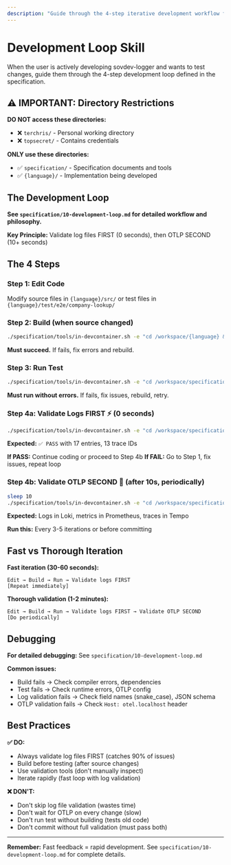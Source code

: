 ```yaml
---
description: "Guide through the 4-step iterative development workflow for sovdev-logger. Optimized for fast feedback during active development."
---
```


# Development Loop Skill

When the user is actively developing sovdev-logger and wants to test changes, guide them through the 4-step development loop defined in the specification.

## ⚠️ IMPORTANT: Directory Restrictions

**DO NOT access these directories:**
- ❌ `terchris/` - Personal working directory
- ❌ `topsecret/` - Contains credentials

**ONLY use these directories:**
- ✅ `specification/` - Specification documents and tools
- ✅ `{language}/` - Implementation being developed

## The Development Loop

**See `specification/10-development-loop.md` for detailed workflow and philosophy.**

**Key Principle:** Validate log files FIRST (0 seconds), then OTLP SECOND (10+ seconds)

## The 4 Steps

### Step 1: Edit Code
Modify source files in `{language}/src/` or test files in `{language}/test/e2e/company-lookup/`

### Step 2: Build (when source changed)
```bash
./specification/tools/in-devcontainer.sh -e "cd /workspace/{language} && ./build-sovdevlogger.sh"
```
**Must succeed.** If fails, fix errors and rebuild.

### Step 3: Run Test
```bash
./specification/tools/in-devcontainer.sh -e "cd /workspace/specification/tools && ./run-company-lookup.sh {language}"
```
**Must run without errors.** If fails, fix issues, rebuild, retry.

### Step 4a: Validate Logs FIRST ⚡ (0 seconds)
```bash
./specification/tools/in-devcontainer.sh -e "cd /workspace/specification/tools && ./validate-log-format.sh {language}/test/e2e/company-lookup/logs/dev.log"
```
**Expected:** `✅ PASS` with 17 entries, 13 trace IDs

**If PASS:** Continue coding or proceed to Step 4b
**If FAIL:** Go to Step 1, fix issues, repeat loop

### Step 4b: Validate OTLP SECOND 🔄 (after 10s, periodically)
```bash
sleep 10
./specification/tools/in-devcontainer.sh -e "cd /workspace/specification/tools && ./run-full-validation.sh {language}"
```
**Expected:** Logs in Loki, metrics in Prometheus, traces in Tempo

**Run this:** Every 3-5 iterations or before committing

## Fast vs Thorough Iteration

**Fast iteration (30-60 seconds):**
```
Edit → Build → Run → Validate logs FIRST
[Repeat immediately]
```

**Thorough validation (1-2 minutes):**
```
Edit → Build → Run → Validate logs FIRST → Validate OTLP SECOND
[Do periodically]
```

## Debugging

**For detailed debugging:** See `specification/10-development-loop.md`

**Common issues:**
- Build fails → Check compiler errors, dependencies
- Test fails → Check runtime errors, OTLP config
- Log validation fails → Check field names (snake_case), JSON schema
- OTLP validation fails → Check `Host: otel.localhost` header

## Best Practices

**✅ DO:**
- Always validate log files FIRST (catches 90% of issues)
- Build before testing (after source changes)
- Use validation tools (don't manually inspect)
- Iterate rapidly (fast loop with log validation)

**❌ DON'T:**
- Don't skip log file validation (wastes time)
- Don't wait for OTLP on every change (slow)
- Don't run test without building (tests old code)
- Don't commit without full validation (must pass both)

---

**Remember:** Fast feedback = rapid development. See `specification/10-development-loop.md` for complete details.
